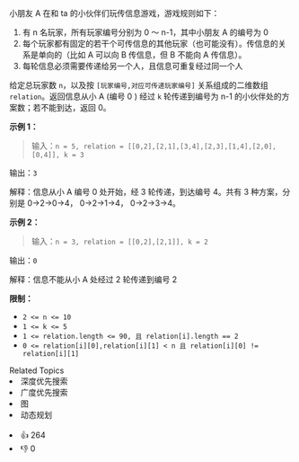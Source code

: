 <p>小朋友 A 在和 ta 的小伙伴们玩传信息游戏，游戏规则如下：</p>

<ol> 
 <li>有 n 名玩家，所有玩家编号分别为 0 ～ n-1，其中小朋友 A 的编号为 0</li> 
 <li>每个玩家都有固定的若干个可传信息的其他玩家（也可能没有）。传信息的关系是单向的（比如 A 可以向 B 传信息，但 B 不能向 A 传信息）。</li> 
 <li>每轮信息必须需要传递给另一个人，且信息可重复经过同一个人</li> 
</ol>

<p>给定总玩家数 <code>n</code>，以及按 <code>[玩家编号,对应可传递玩家编号]</code> 关系组成的二维数组 <code>relation</code>。返回信息从小 A (编号 0 ) 经过 <code>k</code> 轮传递到编号为 n-1 的小伙伴处的方案数；若不能到达，返回 0。</p>

<p><strong>示例 1：</strong></p>

<blockquote> 
 <p>输入：<code>n = 5, relation = [[0,2],[2,1],[3,4],[2,3],[1,4],[2,0],[0,4]], k = 3</code></p> 
</blockquote>

<p>输出：<code>3</code></p>

<p>解释：信息从小 A 编号 0 处开始，经 3 轮传递，到达编号 4。共有 3 种方案，分别是 0-&gt;2-&gt;0-&gt;4， 0-&gt;2-&gt;1-&gt;4， 0-&gt;2-&gt;3-&gt;4。</p>

<p><strong>示例 2：</strong></p>

<blockquote> 
 <p>输入：<code>n = 3, relation = [[0,2],[2,1]], k = 2</code></p> 
</blockquote>

<p>输出：<code>0</code></p>

<p>解释：信息不能从小 A 处经过 2 轮传递到编号 2</p>

<p><strong>限制：</strong></p>

<ul> 
 <li><code>2 &lt;= n &lt;= 10</code></li> 
 <li><code>1 &lt;= k &lt;= 5</code></li> 
 <li><code>1 &lt;= relation.length &lt;= 90, 且 relation[i].length == 2</code></li> 
 <li><code>0 &lt;= relation[i][0],relation[i][1] &lt; n 且 relation[i][0] != relation[i][1]</code></li> 
</ul>

<div><div>Related Topics</div><div><li>深度优先搜索</li><li>广度优先搜索</li><li>图</li><li>动态规划</li></div></div><br><div><li>👍 264</li><li>👎 0</li></div>